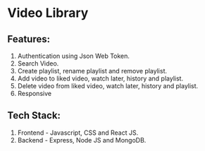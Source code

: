 # Video Library

## Features:

1. Authentication using Json Web Token.
2. Search Video.
3. Create playlist, rename playlist and remove playlist.
4. Add video to liked video, watch later, history and playlist.
5. Delete video from liked video, watch later, history and playlist.
6. Responsive

## Tech Stack:
1. Frontend - Javascript, CSS and React JS.
2. Backend - Express, Node JS and MongoDB.

